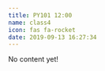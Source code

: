```yaml
---
title: PY101 12:00
name: class4
icon: fas fa-rocket
date: 2019-09-13 16:27:34
---
```


No content yet!

